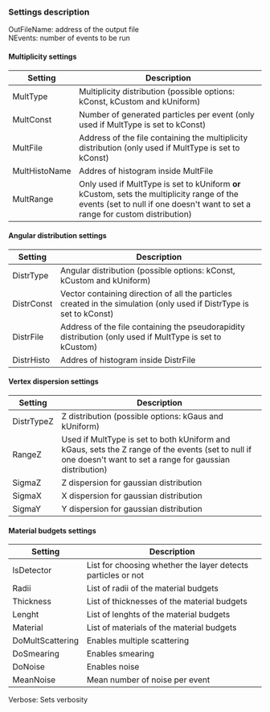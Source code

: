 ### Settings description

OutFileName: address of the output file      
NEvents: number of events to be run

#### Multiplicity settings

| Setting               | Description                           |
| -----------           | -----------                           |
| MultType              | Multiplicity distribution (possible options: kConst, kCustom and kUniform)                        |
| MultConst             | Number of generated particles per event (only used if MultType is set to kConst)            |
| MultFile              | Address of the file containing the multiplicity distribution (only used if MultType is set to kConst)            |
| MultHistoName               | Addres of histogram inside MultFile            |
| MultRange           | Only used if MultType is set to kUniform **or** kCustom, sets the multiplicity range of the events (set to null if one doesn't want to set a range for custom distribution)           |


#### Angular distribution settings

| Setting               | Description                           |
| -----------           | -----------                           |
| DistrType             | Angular distribution (possible options: kConst, kCustom and kUniform)             |
| DistrConst             | Vector containing direction of all the particles created in the simulation (only used if DistrType is set to kConst)             |
| DistrFile              | Address of the file containing the pseudorapidity distribution (only used if MultType is set to kCustom)            |
| DistrHisto               | Addres of histogram inside DistrFile            |



#### Vertex dispersion settings

| Setting               | Description                           |
| -----------           | -----------                           |
| DistrTypeZ             | Z distribution (possible options: kGaus  and kUniform)             |
| RangeZ             | Used if MultType is set to both kUniform and kGaus, sets the Z range of the events (set to null if one doesn't want to set a range for gaussian distribution)             |
| SigmaZ              | Z dispersion for gaussian distribution            |
| SigmaX              | X dispersion for gaussian distribution            |
| SigmaY              | Y dispersion for gaussian distribution            |

#### Material budgets settings

| Setting               | Description                           |
| -----------           | -----------                           |
| IsDetector             | List for choosing whether the layer detects particles or not             |
| Radii             | List of radii of the material budgets           |
| Thickness              | List of thicknesses of the material budgets            |
| Lenght              | List of lenghts of the material budgets            |
| Material              | List of materials of the material budgets           |
| DoMultScattering             | Enables multiple scattering         |
| DoSmearing              | Enables smearing           |
| DoNoise             | Enables noise         |
| MeanNoise              | Mean number of noise per event      |


Verbose: Sets verbosity